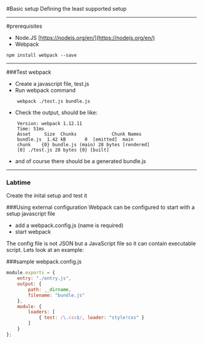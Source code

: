 #Basic setup
Defining the least supported setup

---
#prerequisites
- Node.JS
[https://nodejs.org/en/](https://nodejs.org/en/)
- Webpack

``` 
npm install webpack --save
```

---
###Test webpack
- Create a javascript file, test.js
- Run webpack command
```
    webpack ./test.js bundle.js
```
- Check the output, should be like:
```
    Version: webpack 1.12.11
    Time: 51ms
    Asset     Size  Chunks             Chunk Names
    bundle.js  1.42 kB       0  [emitted]  main
    chunk    {0} bundle.js (main) 28 bytes [rendered]
    [0] ./test.js 28 bytes {0} [built]
```
- and of course there should be a generated bundle.js 

---
### Labtime
Create the inital setup and test it

###Using external configuration
Webpack can be configured to start with a setup javascript file
- add a webpack.config.js (name is required)
- start webpack 

The config file is not JSON but a JavaScript file so it can
contain executable script. Lets look at an example:

###sample webpack.config.js
```javascript
module.exports = {
    entry: "./entry.js",
    output: {
        path: __dirname,
        filename: "bundle.js"
    },
    module: {
        loaders: [
            { test: /\.css$/, loader: "style!css" }
        ]
    }
};
```

